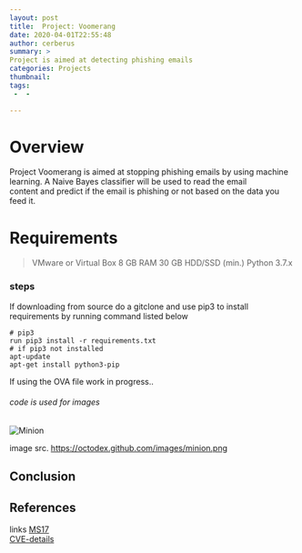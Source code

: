 ```yaml
---                                                                             
layout: post
title:  Project: Voomerang 
date: 2020-04-01T22:55:48
author: cerberus
summary: >
Project is aimed at detecting phishing emails  
categories: Projects 
thumbnail: 
tags:
 -  - 

---
```



# Overview
  Project Voomerang is aimed at stopping phishing emails by using machine learning. A Naive Bayes classifier will be used to read the email    
  content and predict if the email is phishing or not based on the data you feed it.
  
# Requirements
>  VMware or Virtual Box
>  8 GB RAM
>  30 GB HDD/SSD (min.)
>  Python 3.7.x

### steps
 If downloading from source do a gitclone and use pip3 to install requirements by running command listed below

```
# pip3
run pip3 install -r requirements.txt
# if pip3 not installed
apt-update
apt-get install python3-pip
```

If using the OVA file
work in progress..

###### code is used for images
![Minion](https://octodex.github.com/images/minion.png)

image src. https://octodex.github.com/images/minion.png
## Conclusion
 


## References
links [MS17](https://github.com/rapid7/metasploit-framework/pull/9473)  
[CVE-details](https://www.cvedetails.com/cve/CVE-2017-0143/)  
